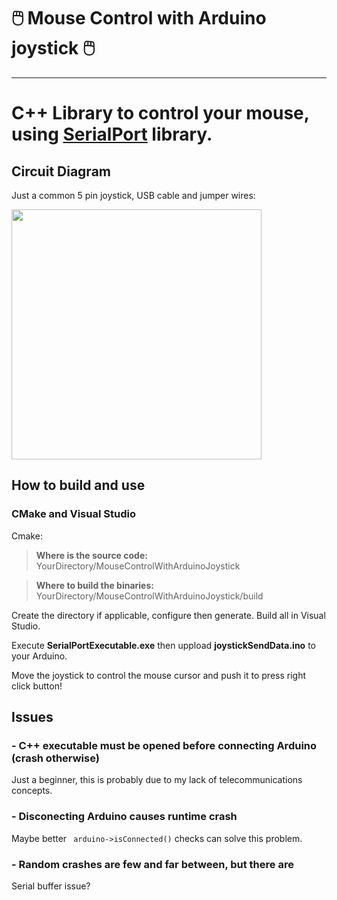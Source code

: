 # :computer_mouse: Mouse Control with Arduino joystick :computer_mouse:
---
# C++ Library to control your mouse, using [SerialPort](https://github.com/manashmandal/SerialPort) library.

## Circuit Diagram

Just a common 5 pin joystick, USB cable and jumper wires:

<img src="https://exploreembedded.com/wiki/images/5/5f/0_Joystick_with_Arduino_bb.png" width="400">

## How to build and use

### CMake and Visual Studio

Cmake:

> **Where is the source code:**  YourDirectory/MouseControlWithArduinoJoystick

> **Where to build the binaries:** YourDirectory/MouseControlWithArduinoJoystick/build

 Create the directory if applicable, configure then generate. Build all in Visual Studio.
 
 Execute **SerialPortExecutable.exe** then uppload **joystickSendData.ino** to your Arduino.
 
 Move the joystick to control the mouse cursor and push it to press right click button!
 
## Issues
### - C++ executable must be opened before connecting Arduino (crash otherwise)

Just a beginner, this is probably due to my lack of telecommunications concepts.

### - Disconecting Arduino causes runtime crash

Maybe better ``` arduino->isConnected()```  checks can solve this problem.

### - Random crashes are few and far between, but there are

Serial buffer issue?

